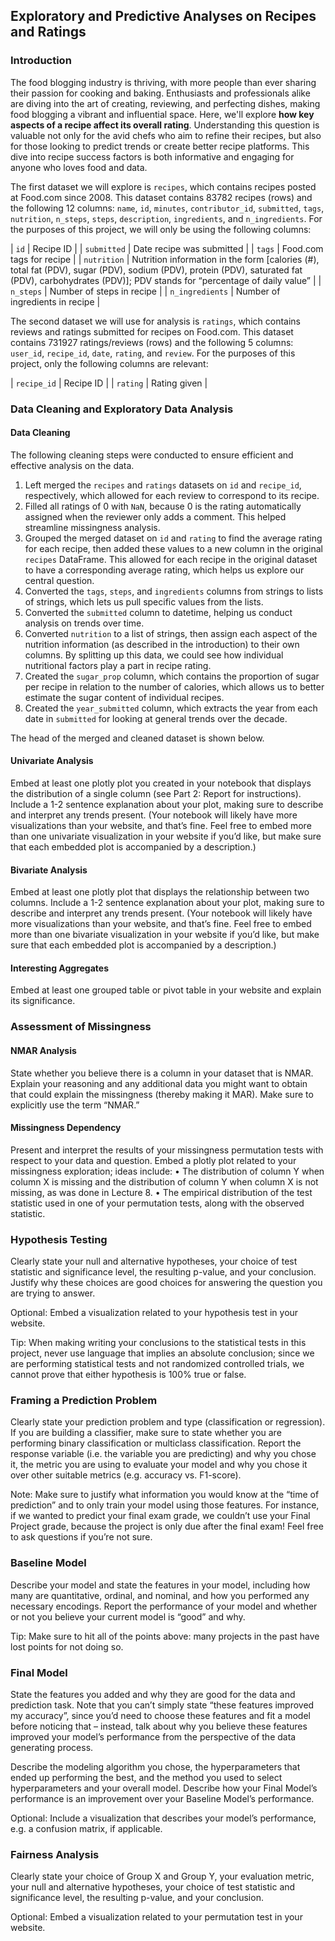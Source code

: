 ## Exploratory and Predictive Analyses on Recipes and Ratings


### Introduction
The food blogging industry is thriving, with more people than ever sharing their passion for cooking and baking. Enthusiasts and professionals alike are diving into the art of creating, reviewing, and perfecting dishes, making food blogging a vibrant and influential space. Here, we'll explore **how key aspects of a recipe affect its overall rating**. Understanding this question is valuable not only for the avid chefs who aim to refine their recipes, but also for those looking to predict trends or create better recipe platforms. This dive into recipe success factors is both informative and engaging for anyone who loves food and data.

The first dataset we will explore is `recipes`, which contains recipes posted at Food.com since 2008. This dataset contains 83782 recipes (rows) and the following 12 columns: `name`, `id`, `minutes`, `contributor_id`, `submitted`, `tags`, `nutrition`, `n_steps`, `steps`, `description`, `ingredients`, and `n_ingredients`. For the purposes of this project, we will only be using the following columns:

| `id` | Recipe ID |
| `submitted` | Date recipe was submitted |
| `tags` | Food.com tags for recipe |
| `nutrition` | Nutrition information in the form [calories (#), total fat (PDV), sugar (PDV), sodium (PDV), protein (PDV), saturated fat (PDV), carbohydrates (PDV)]; PDV stands for “percentage of daily value” |
| `n_steps` | Number of steps in recipe |
| `n_ingredients` | Number of ingredients in recipe |

The second dataset we will use for analysis is `ratings`, which contains reviews and ratings submitted for recipes on Food.com. This dataset contains 731927 ratings/reviews (rows) and the following 5 columns: `user_id`, `recipe_id`, `date`, `rating`, and `review`. For the purposes of this project, only the following columns are relevant:

| `recipe_id` | Recipe ID |
| `rating` | Rating given |


### Data Cleaning and Exploratory Data Analysis
#### Data Cleaning
The following cleaning steps were conducted to ensure efficient and effective analysis on the data.

1. Left merged the `recipes` and `ratings` datasets on `id` and `recipe_id`, respectively, which allowed for each review to correspond to its recipe.
2. Filled all ratings of 0 with `NaN`, because 0 is the rating automatically assigned when the reviewer only adds a comment. This helped streamline missingness analysis.
3. Grouped the merged dataset on `id` and `rating` to find the average rating for each recipe, then added these values to a new column in the original `recipes` DataFrame. This allowed for each recipe in the original dataset to have a corresponding average rating, which helps us explore our central question.
4. Converted the `tags`, `steps`, and `ingredients` columns from strings to lists of strings, which lets us pull specific values from the lists.
5. Converted the `submitted` column to datetime, helping us conduct analysis on trends over time.
6. Converted `nutrition` to a list of strings, then assign each aspect of the nutrition information (as described in the introduction) to their own columns. By splitting up this data, we could see how individual nutritional factors play a part in recipe rating.
7. Created the `sugar_prop` column, which contains the proportion of sugar per recipe in relation to the number of calories, which allows us to better estimate the sugar content of individual recipes.
8. Created the `year_submitted` column, which extracts the year from each date in `submitted` for looking at general trends over the decade.

The head of the merged and cleaned dataset is shown below.


#### Univariate Analysis
Embed at least one plotly plot you created in your notebook that displays the distribution of a single column (see Part 2: Report for instructions). Include a 1-2 sentence explanation about your plot, making sure to describe and interpret any trends present. (Your notebook will likely have more visualizations than your website, and that’s fine. Feel free to embed more than one univariate visualization in your website if you’d like, but make sure that each embedded plot is accompanied by a description.)

#### Bivariate Analysis
Embed at least one plotly plot that displays the relationship between two columns. Include a 1-2 sentence explanation about your plot, making sure to describe and interpret any trends present. (Your notebook will likely have more visualizations than your website, and that’s fine. Feel free to embed more than one bivariate visualization in your website if you’d like, but make sure that each embedded plot is accompanied by a description.)

#### Interesting Aggregates
Embed at least one grouped table or pivot table in your website and explain its significance.


### Assessment of Missingness
#### NMAR Analysis
State whether you believe there is a column in your dataset that is NMAR. Explain your reasoning and any additional data you might want to obtain that could explain the missingness (thereby making it MAR). Make sure to explicitly use the term “NMAR.”

#### Missingness Dependency
Present and interpret the results of your missingness permutation tests with respect to your data and question. Embed a plotly plot related to your missingness exploration; ideas include:
• The distribution of column Y when column X is missing and the distribution of column Y when column X is not missing, as was done in Lecture 8.
• The empirical distribution of the test statistic used in one of your permutation tests, along with the observed statistic.


### Hypothesis Testing
Clearly state your null and alternative hypotheses, your choice of test statistic and significance level, the resulting 
p-value, and your conclusion. Justify why these choices are good choices for answering the question you are trying to answer.

Optional: Embed a visualization related to your hypothesis test in your website.

Tip: When making writing your conclusions to the statistical tests in this project, never use language that implies an absolute conclusion; since we are performing statistical tests and not randomized controlled trials, we cannot prove that either hypothesis is 100% true or false.


### Framing a Prediction Problem
Clearly state your prediction problem and type (classification or regression). If you are building a classifier, make sure to state whether you are performing binary classification or multiclass classification. Report the response variable (i.e. the variable you are predicting) and why you chose it, the metric you are using to evaluate your model and why you chose it over other suitable metrics (e.g. accuracy vs. F1-score).

Note: Make sure to justify what information you would know at the “time of prediction” and to only train your model using those features. For instance, if we wanted to predict your final exam grade, we couldn’t use your Final Project grade, because the project is only due after the final exam! Feel free to ask questions if you’re not sure.


### Baseline Model
Describe your model and state the features in your model, including how many are quantitative, ordinal, and nominal, and how you performed any necessary encodings. Report the performance of your model and whether or not you believe your current model is “good” and why.

Tip: Make sure to hit all of the points above: many projects in the past have lost points for not doing so.


### Final Model
State the features you added and why they are good for the data and prediction task. Note that you can’t simply state “these features improved my accuracy”, since you’d need to choose these features and fit a model before noticing that – instead, talk about why you believe these features improved your model’s performance from the perspective of the data generating process.

Describe the modeling algorithm you chose, the hyperparameters that ended up performing the best, and the method you used to select hyperparameters and your overall model. Describe how your Final Model’s performance is an improvement over your Baseline Model’s performance.

Optional: Include a visualization that describes your model’s performance, e.g. a confusion matrix, if applicable.


### Fairness Analysis
Clearly state your choice of Group X and Group Y, your evaluation metric, your null and alternative hypotheses, your choice of test statistic and significance level, the resulting 
p-value, and your conclusion.

Optional: Embed a visualization related to your permutation test in your website.
